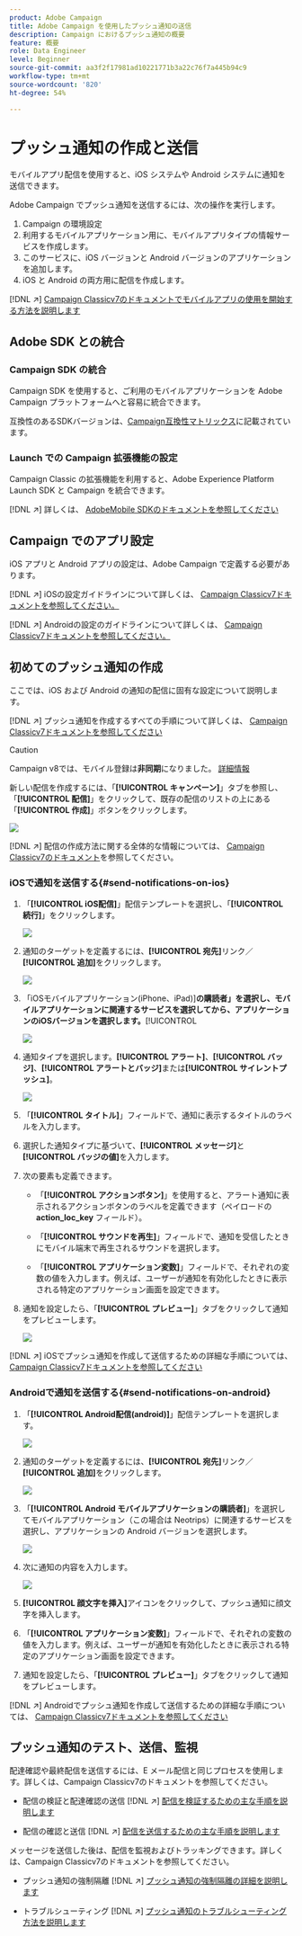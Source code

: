 ```yaml
---
product: Adobe Campaign
title: Adobe Campaign を使用したプッシュ通知の送信
description: Campaign におけるプッシュ通知の概要
feature: 概要
role: Data Engineer
level: Beginner
source-git-commit: aa3f2f17981ad10221771b3a22c76f7a445b94c9
workflow-type: tm+mt
source-wordcount: '820'
ht-degree: 54%

---
```


# プッシュ通知の作成と送信

モバイルアプリ配信を使用すると、iOS システムや Android システムに通知を送信できます。

Adobe Campaign でプッシュ通知を送信するには、次の操作を実行します。

1. Campaign の環境設定
1. 利用するモバイルアプリケーション用に、モバイルアプリタイプの情報サービスを作成します。
1. このサービスに、iOS バージョンと Android バージョンのアプリケーションを追加します。
1. iOS と Android の両方用に配信を作成します。

[!DNL :arrow_upper_right:]  [Campaign Classicv7のドキュメントでモバイルアプリの使用を開始する方法を説明します](https://experienceleague.adobe.com/docs/campaign-classic/using/sending-messages/sending-push-notifications/about-mobile-app-channel.html?lang=ja)

## Adobe SDK との統合

### Campaign SDK の統合

Campaign SDK を使用すると、ご利用のモバイルアプリケーションを Adobe Campaign プラットフォームへと容易に統合できます。

互換性のあるSDKバージョンは、[Campaign互換性マトリックス](../start/compatibility-matrix.md#MobileSDK)に記載されています。

<!--
[!DNL :arrow_upper_right:] Learn how to integrate Campaign Android and iOS SDKs with your app in [this section](../config/push-config.md)
-->


### Launch での Campaign 拡張機能の設定

Campaign Classic の拡張機能を利用すると、Adobe Experience Platform Launch SDK と Campaign を統合できます。

[!DNL :arrow_upper_right:] 詳しくは、 [AdobeMobile SDKのドキュメントを参照してください](https://aep-sdks.gitbook.io/docs/using-mobile-extensions/adobe-campaignclassic)

## Campaign でのアプリ設定

iOS アプリと Android アプリの設定は、Adobe Campaign で定義する必要があります。

[!DNL :arrow_upper_right:] iOSの設定ガイドラインについて詳しくは、 [Campaign Classicv7ドキュメントを参照してください。](https://experienceleague.adobe.com/docs/campaign-classic/using/sending-messages/sending-push-notifications/configure-the-mobile-app/configuring-the-mobile-application.html?lang=ja#sending-messages)

[!DNL :arrow_upper_right:] Androidの設定のガイドラインについて詳しくは、 [Campaign Classicv7ドキュメントを参照してください。](https://experienceleague.adobe.com/docs/campaign-classic/using/sending-messages/sending-push-notifications/configure-the-mobile-app/configuring-the-mobile-application-android.html?lang=ja#sending-messages)

## 初めてのプッシュ通知の作成

ここでは、iOS および Android の通知の配信に固有な設定について説明します。

[!DNL :arrow_upper_right:] プッシュ通知を作成するすべての手順について詳しくは、 [Campaign Classicv7ドキュメントを参照してください](https://experienceleague.adobe.com/docs/campaign-classic/using/sending-messages/sending-push-notifications/creating-notifications.html?lang=ja)

>[!CAUTION]
>
>Campaign v8では、モバイル登録は&#x200B;**非同期**&#x200B;になりました。 [詳細情報](../dev/staging.md)

新しい配信を作成するには、「**[!UICONTROL キャンペーン]**」タブを参照し、「**[!UICONTROL 配信]**」をクリックして、既存の配信のリストの上にある「**[!UICONTROL 作成]**」ボタンをクリックします。

![](assets/delivery_step_1.png)

[!DNL :arrow_upper_right:] 配信の作成方法に関する全体的な情報については、 [Campaign Classicv7のドキュメント](https://experienceleague.adobe.com/docs/campaign-classic/using/sending-messages/key-steps-when-creating-a-delivery/steps-about-delivery-creation-steps.html?lang=ja#sending-messages)を参照してください。

### iOSで通知を送信する{#send-notifications-on-ios}

1. 「**[!UICONTROL iOS配信]**」配信テンプレートを選択し、「**[!UICONTROL 続行]**」をクリックします。

   ![](assets/push-template-ios.png)

1. 通知のターゲットを定義するには、**[!UICONTROL 宛先]**&#x200B;リンク／**[!UICONTROL 追加]**&#x200B;をクリックします。

   ![](assets/push-ios-select-target.png)

1. 「iOSモバイルアプリケーション(iPhone、iPad)]**の購読者」を選択し、モバイルアプリケーションに関連するサービスを選択してから、アプリケーションのiOSバージョンを選択します。**[!UICONTROL 

   ![](assets/push-ios-subscribers.png)

1. 通知タイプを選択します。**[!UICONTROL アラート]**、**[!UICONTROL バッジ]**、**[!UICONTROL アラートとバッジ]**&#x200B;または&#x200B;**[!UICONTROL サイレントプッシュ]**。

   ![](assets/push-ios-alert.png)

1. 「**[!UICONTROL タイトル]**」フィールドで、通知に表示するタイトルのラベルを入力します。

1. 選択した通知タイプに基づいて、**[!UICONTROL メッセージ]**&#x200B;と&#x200B;**[!UICONTROL バッジの値]**&#x200B;を入力します。

1. 次の要素も定義できます。

   * 「**[!UICONTROL アクションボタン]**」を使用すると、アラート通知に表示されるアクションボタンのラベルを定義できます（ペイロードの **action_loc_key** フィールド）。

   * 「**[!UICONTROL サウンドを再生]**」フィールドで、通知を受信したときにモバイル端末で再生されるサウンドを選択します。

   * 「**[!UICONTROL アプリケーション変数]**」フィールドで、それぞれの変数の値を入力します。例えば、ユーザーが通知を有効化したときに表示される特定のアプリケーション画面を設定できます。

1. 通知を設定したら、「**[!UICONTROL プレビュー]**」タブをクリックして通知をプレビューします。

   ![](assets/push-ios-preview.png)

[!DNL :arrow_upper_right:] iOSでプッシュ通知を作成して送信するための詳細な手順については、 [Campaign Classicv7ドキュメントを参照してください](https://experienceleague.adobe.com/docs/campaign-classic/using/sending-messages/sending-push-notifications/creating-notifications.html?lang=ja#sending-notifications-on-ios)

### Androidで通知を送信する{#send-notifications-on-android}

1. 「**[!UICONTROL Android配信(android)]**」配信テンプレートを選択します。

   ![](assets/push-template-android.png)

1. 通知のターゲットを定義するには、**[!UICONTROL 宛先]**&#x200B;リンク／**[!UICONTROL 追加]**&#x200B;をクリックします。

   ![](assets/push-android-select-target.png)

1. 「**[!UICONTROL Android モバイルアプリケーションの購読者]**」を選択してモバイルアプリケーション（この場合は Neotrips）に関連するサービスを選択し、アプリケーションの Android バージョンを選択します。

   ![](assets/push-ios-subscribers.png)

1. 次に通知の内容を入力します。

   ![](assets/push-android-content.png)

1. **[!UICONTROL 顔文字を挿入]**&#x200B;アイコンをクリックして、プッシュ通知に顔文字を挿入します。

1. 「**[!UICONTROL アプリケーション変数]**」フィールドで、それぞれの変数の値を入力します。例えば、ユーザーが通知を有効化したときに表示される特定のアプリケーション画面を設定できます。

1. 通知を設定したら、「**[!UICONTROL プレビュー]**」タブをクリックして通知をプレビューします。

   <!--![](assets/push-android-preview.png)-->

[!DNL :arrow_upper_right:] Androidでプッシュ通知を作成して送信するための詳細な手順については、  [Campaign Classicv7ドキュメントを参照してください](https://experienceleague.adobe.com/docs/campaign-classic/using/sending-messages/sending-push-notifications/creating-notifications.html?lang=en#sending-notifications-on-android)

## プッシュ通知のテスト、送信、監視

配達確認や最終配信を送信するには、E メール配信と同じプロセスを使用します。詳しくは、Campaign Classicv7のドキュメントを参照してください。

* 配信の検証と配達確認の送信
   [!DNL :arrow_upper_right:] [配信を検証するための主な手順を説明します](https://experienceleague.adobe.com/docs/campaign-classic/using/sending-messages/key-steps-when-creating-a-delivery/steps-validating-the-delivery.html?lang=ja)

* 配信の確認と送信
   [!DNL :arrow_upper_right:] [配信を送信するための主な手順を説明します](https://experienceleague.adobe.com/docs/campaign-classic/using/sending-messages/key-steps-when-creating-a-delivery/steps-sending-the-delivery.html?lang=en)

メッセージを送信した後は、配信を監視およびトラッキングできます。詳しくは、Campaign Classicv7のドキュメントを参照してください。

* プッシュ通知の強制隔離
   [!DNL :arrow_upper_right:] [プッシュ通知の強制隔離の詳細を説明します](https://experienceleague.adobe.com/docs/campaign-classic/using/sending-messages/monitoring-deliveries/understanding-quarantine-management.html?lang=en#push-notification-quarantines)

* トラブルシューティング
   [!DNL :arrow_upper_right:] [プッシュ通知のトラブルシューティング方法を説明します](https://experienceleague.adobe.com/docs/campaign-classic/using/sending-messages/sending-push-notifications/troubleshooting.html?lang=en)